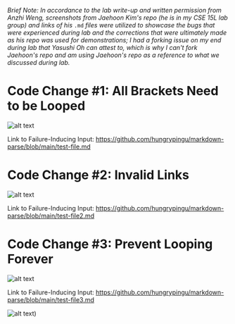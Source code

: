 *Brief Note: In accordance to the lab write-up and written permission from Anzhi Weng, screenshots from Jaehoon Kim's repo (he is in my CSE 15L lab group) and links of his* ```.md``` *files were utilized to showcase the bugs that were experienced during lab and the corrections that were ultimately made as his repo was used for demonstrations; I had a forking issue on my end during lab that Yasushi Oh can attest to, which is why I can't fork Jaehoon's repo and am using Jaehoon's repo as a reference to what we discussed during lab.*

# Code Change #1: All Brackets Need to be Looped

![alt text](https://user-images.githubusercontent.com/81746604/151634257-f6ac42e4-fd30-428a-9e7a-9e0e52900c74.png)

Link to Failure-Inducing Input: https://github.com/hungrypingu/markdown-parse/blob/main/test-file.md



# Code Change #2: Invalid Links
![alt text](https://user-images.githubusercontent.com/81746604/151636944-99aecdcb-9517-4596-ab24-277f8c604e42.png)

Link to Failure-Inducing Input: https://github.com/hungrypingu/markdown-parse/blob/main/test-file2.md



# Code Change #3: Prevent Looping Forever
![alt text](https://user-images.githubusercontent.com/81746604/151633182-dfd1e949-9144-4948-95cf-1601d0ba9d82.png)

Link to Failure-Inducing Input: https://github.com/hungrypingu/markdown-parse/blob/main/test-file3.md

![alt text](https://user-images.githubusercontent.com/81746604/151635904-61b9e92e-ddd2-4790-a375-6732eefc5c25.png))



